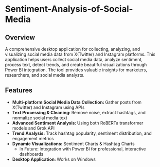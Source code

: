 # Sentiment-Analysis-of-Social-Media

## Overview
A comprehensive desktop application for collecting, analyzing, and visualizing social media data from X(Twitter) and Instagram platforms. This application helps users collect social media data, analyze sentiment, process text, detect trends, and create beautiful visualizations through Power BI integration. The tool provides valuable insights for marketers, researchers, and social media analysts.

## Features

<ul>
  <li><strong>Multi-platform Social Media Data Collection: </strong>Gather posts from X(Twitter) and Instagram using APIs</li>
  <li><strong>Text Processing & Cleaning: </strong>Remove noise, extract hashtags, and normalize social media text</li>
  <li><strong>Advanced Sentiment Analysis: </strong>Using both RoBERTa transformer models and Grok API</li>
  <li><strong>Trend Analysis: </strong>Track hashtag popularity, sentiment distribution, and engagement metrics</li>
  <li><strong>Dynamic Visualizations: </strong>Sentiment Charts & Hashtag Charts<ul><li>In Future: Integration with Power BI for professional, interactive dashboards</li>
</ul></li>
  <li><strong>Desktop Application: </strong>Works on Windows</li>
  
</ul>
